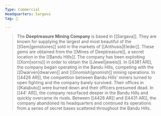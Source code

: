 ```yaml
---
Type: Commercial
Headquarters: Sargava
tag: 👥

---
```


> The **Deeptreasure Mining Company** is based in [[Sargava]]. They are known for supplying the largest and most beautiful of the [[Gem|gemstones]] sold in the markets of [[Anthusis|Eleder]].
> These gems are obtained from the [[Mines of Deeptreasure]], a secret location in the [[Bandu Hills]]. The company has been exploiting [[Xorn|xorns]] in order to obtain the [[Jewel|jewels]].
> In [[4381 AR]], the company began operating in the Bandu Hills, competing with the [[Dwarven|dwarven]] and [[Gnomish|gnomish]] mining operations. In [[4426 AR]], the competition between Bandu Hills' miners turned to open fighting and the company barely survived. Their offices in [[Kalabuto]] were burned down and their officers presumed dead. In [[44' AR]], the company resurfaced deeper in the Bandu Hills and quickly overcame its rivals. Between [[4428 AR]] and [[4431 AR]], the company abandoned its headquarters and continued its operations from a series of secret bases scattered throughout the Bandu Hills.







